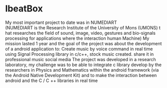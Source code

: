 # IbeatBox
My  most important project to date was in  NUMEDIART   
(NUMEDIART is the Research Institute of the University of Mons (UMONS) t
hat researches the field of sound, image, video, gestures and bio-signals processing for applications where the interaction human Machine) 
My mission lasted 1 year and the goal of the project was about the development of a android application  to:   Create  music by voice command in real time  using Signal Processing library in  c/c++, stock music created. share it in professional music social media  The project was developed in a research laboratory, my challenge was to be able to integrate c library develop by the researchers in Physics and Mathematics within the android framework (via the Android Native Development Kit)  and to make the interaction between android and the C / C ++ libraries in real time

